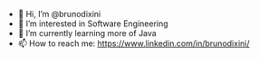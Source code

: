 - 👋 Hi, I’m @brunodixini
- 👀 I’m interested in Software Engineering
- 🌱 I’m currently learning more of Java
- 📫 How to reach me: https://www.linkedin.com/in/brunodixini/
